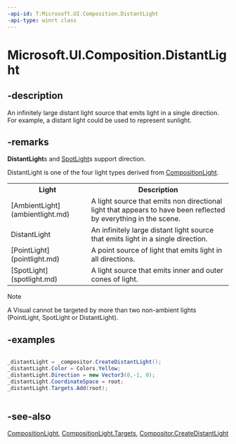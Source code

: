 ```yaml
---
-api-id: T:Microsoft.UI.Composition.DistantLight
-api-type: winrt class
---
```


<!-- Class syntax.
public class DistantLight : Windows.UI.Composition.CompositionLight, Windows.UI.Composition.IDistantLight
-->

# Microsoft.UI.Composition.DistantLight

## -description
An infinitely large distant light source that emits light in a single direction. For example, a distant light could be used to represent sunlight.

## -remarks

**DistantLight**s and [SpotLight](spotlight.md)s support direction.

DistantLight is one of the four light types derived from [CompositionLight](compositionlight.md).

<table>
   <tr><th>Light</th><th>Description</th></tr>
   <tr><td>[AmbientLight](ambientlight.md)</td><td>A light source that emits non directional light that appears to have been reflected by everything in the scene.</td></tr>
   <tr><td>DistantLight</td><td>An infinitely large distant light source that emits light in a single direction.</td></tr>
   <tr><td>[PointLight](pointlight.md)</td><td>A point source of light that emits light in all directions.</td></tr>
   <tr><td>[SpotLight](spotlight.md)</td><td>A light source that emits inner and outer cones of light.</td></tr>
</table>

> [!NOTE]
> A Visual cannot be targeted by more than two non-ambient lights (PointLight, SpotLight or DistantLight).

## -examples


```csharp

_distantLight = _compositor.CreateDistantLight(); 
_distantLight.Color = Colors.Yellow; 
_distantLight.Direction = new Vector3(0,-1, 0); 
_distantLight.CoordinateSpace = root; 
_distantLight.Targets.Add(root); 
         
```



## -see-also
[CompositionLight](compositionlight.md), [CompositionLight.Targets](compositionlight_targets.md), [Compositor.CreateDistantLight](compositor_createdistantlight_2124441775.md)
